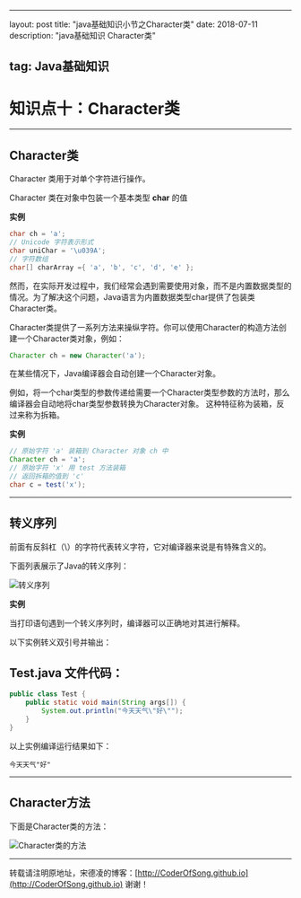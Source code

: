 ---
layout: post
title: "java基础知识小节之Character类"
date: 2018-07-11 
description: "java基础知识 Character类"

## tag: Java基础知识

# 知识点十：Character类

------

## Character类

Character 类用于对单个字符进行操作。

Character 类在对象中包装一个基本类型 **char** 的值

**实例**

```java
char ch = 'a'; 
// Unicode 字符表示形式
char uniChar = '\u039A'; 
// 字符数组
char[] charArray ={ 'a', 'b', 'c', 'd', 'e' };
```

然而，在实际开发过程中，我们经常会遇到需要使用对象，而不是内置数据类型的情况。为了解决这个问题，Java语言为内置数据类型char提供了包装类Character类。

Character类提供了一系列方法来操纵字符。你可以使用Character的构造方法创建一个Character类对象，例如：

```java
Character ch = new Character('a');
```

在某些情况下，Java编译器会自动创建一个Character对象。

例如，将一个char类型的参数传递给需要一个Character类型参数的方法时，那么编译器会自动地将char类型参数转换为Character对象。 这种特征称为装箱，反过来称为拆箱。

**实例**

```java
// 原始字符 'a' 装箱到 Character 对象 ch 中
Character ch = 'a'; 
// 原始字符 'x' 用 test 方法装箱
// 返回拆箱的值到 'c'
char c = test('x');
```

--------------

## 转义序列

前面有反斜杠（\）的字符代表转义字符，它对编译器来说是有特殊含义的。

下面列表展示了Java的转义序列：

![转义序列](https://i.imgur.com/QCLIB9b.png)

**实例**

当打印语句遇到一个转义序列时，编译器可以正确地对其进行解释。

以下实例转义双引号并输出：

## Test.java 文件代码：

```java
public class Test {   
    public static void main(String args[]) {      
        System.out.println("今天天气\"好\"");   
    }
}
```

以上实例编译运行结果如下：

```
今天天气"好"
```

-----------

## Character方法

下面是Character类的方法： 

![Character类的方法](https://i.imgur.com/nsrNXqu.png)

------

转载请注明原地址，宋德凌的博客：[http://CoderOfSong.github.io](http://CoderOfSong.github.io) 谢谢！